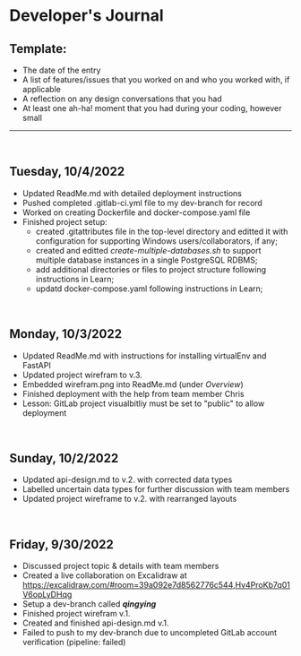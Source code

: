 # Developer's Journal

## Template:

- The date of the entry
- A list of features/issues that you worked on and who you worked with, if applicable
- A reflection on any design conversations that you had
- At least one ah-ha! moment that you had during your coding, however small

---

<br>

## Tuesday, 10/4/2022

- Updated ReadMe.md with detailed deployment instructions
- Pushed completed .gitlab-ci.yml file to my dev-branch for record
- Worked on creating Dockerfile and docker-compose.yaml file
- Finished project setup:
  - created .gitattributes file in the top-level directory and editted it with configuration for supporting Windows users/collaborators, if any;
  - created and editted _create-multiple-databases.sh_ to support multiple database instances in a single PostgreSQL RDBMS;
  - add additional directories or files to project structure following instructions in Learn;
  - updatd docker-compose.yaml following instructions in Learn;

<br>

## Monday, 10/3/2022

- Updated ReadMe.md with instructions for installing virtualEnv and FastAPI
- Updated project wirefram to v.3.
- Embedded wirefram.png into ReadMe.md (under _Overview_)
- Finished deployment with the help from team member Chris
- Lesson: GitLab project visualbitliy must be set to "public" to allow deployment

<br>

## Sunday, 10/2/2022

- Updated api-design.md to v.2. with corrected data types
- Labelled uncertain data types for further discussion with team members
- Updated project wireframe to v.2. with rearranged layouts

<br>

## Friday, 9/30/2022

- Discussed project topic & details with team members
- Created a live collaboration on Excalidraw at https://excalidraw.com/#room=39a092e7d8562776c544,Hv4ProKb7q01V6opLyDHqg
- Setup a dev-branch called **_qingying_**
- Finished project wirefram v.1.
- Created and finished api-design.md v.1.
- Failed to push to my dev-branch due to uncompleted GitLab account verification (pipeline: failed)
